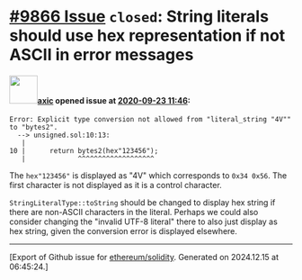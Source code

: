 # [\#9866 Issue](https://github.com/ethereum/solidity/issues/9866) `closed`: String literals should use hex representation if not ASCII in error messages

#### <img src="https://avatars.githubusercontent.com/u/20340?v=4" width="50">[axic](https://github.com/axic) opened issue at [2020-09-23 11:46](https://github.com/ethereum/solidity/issues/9866):

```
Error: Explicit type conversion not allowed from "literal_string "4V"" to "bytes2".
  --> unsigned.sol:10:13:
   |
10 |      return bytes2(hex"123456");
   |             ^^^^^^^^^^^^^^^^^^^
```

The `hex"123456"` is displayed as "4V" which corresponds to `0x34 0x56`. The first character is not displayed as it is a control character.

`StringLiteralType::toString` should be changed to display hex string if there are non-ASCII characters in the literal. Perhaps we could also consider changing the "invalid UTF-8 literal" there to also just display as hex string, given the conversion error is displayed elsewhere.




-------------------------------------------------------------------------------



[Export of Github issue for [ethereum/solidity](https://github.com/ethereum/solidity). Generated on 2024.12.15 at 06:45:24.]
